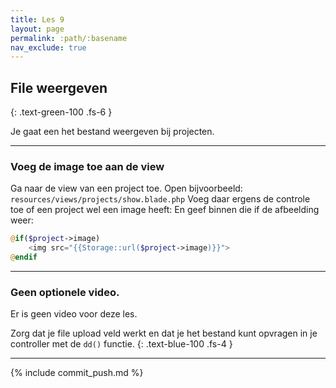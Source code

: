 ```yaml
---
title: Les 9
layout: page
permalink: :path/:basename
nav_exclude: true
---
```


## File weergeven
{: .text-green-100 .fs-6 }

Je gaat een het bestand weergeven bij projecten.

---
### Voeg de image toe aan de view
Ga naar de view van een project toe. 
Open bijvoorbeeld: `resources/views/projects/show.blade.php`
Voeg daar ergens de controle toe of een project wel een image heeft:
En geef binnen die if de afbeelding weer:
```php
@if($project->image)
    <img src="{{Storage::url($project->image)}}">
@endif
```


---

### Geen optionele video.
Er is geen video voor deze les.

Zorg dat je file upload veld werkt en dat je het bestand kunt opvragen in je controller met de `dd()` functie.
{: .text-blue-100 .fs-4 }

---

{% include commit_push.md %}


